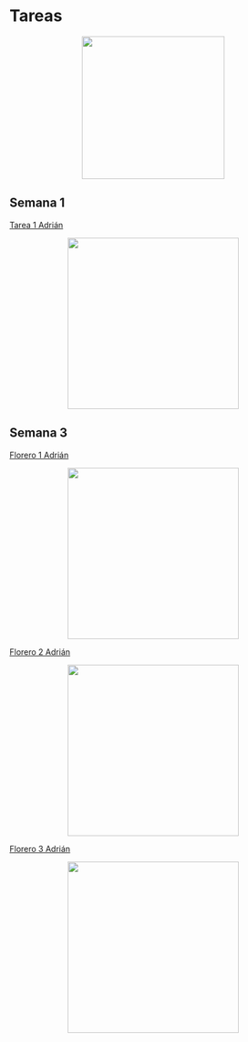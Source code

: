 # **Tareas**

<p align="center">
    <img src="../imgs copy/Tarea.png" width="250">
</p>


## **Semana 1** 

<a href="../Syllabus/Tarea1.SLDPRT" target="_blank">Tarea 1 Adrián</a>

<p align="center">
    <img src="../imgs copy/Tarea1.png" width="300">
</p>

## **Semana 3** 

<a href="../Syllabus/Floreros_1.SLDPRT" target="_blank"> Florero 1 Adrián</a>

<p align="center">
    <img src="../imgs copy/Florero1.png" width="300">
</p>

<a href="../Syllabus/Florero2.SLDPRT" target="_blank">Florero 2 Adrián</a>

<p align="center">
    <img src="../imgs copy/Florer2.png" width="300">
</p>

<a href="../Syllabus/Florero3.SLDPRT" target="_blank">Florero 3 Adrián</a>

<p align="center">
    <img src="../imgs copy/Florer3.png" width="300">
</p>